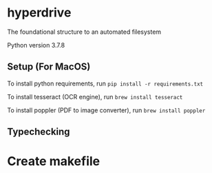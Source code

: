 # hyperdrive

The foundational structure to an automated filesystem

Python version 3.7.8

## Setup (For MacOS)

To install python requirements, run `pip install -r requirements.txt`

To install tesseract (OCR engine), run `brew install tesseract`

To install poppler (PDF to image converter), run `brew install poppler`

## Typechecking

# Create makefile